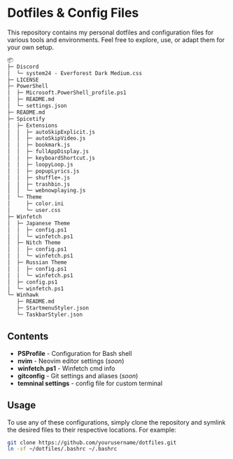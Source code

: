 # Dotfiles & Config Files

This repository contains my personal dotfiles and configuration files for various tools and environments. Feel free to explore, use, or adapt them for your own setup.

```md
📦 
├─ Discord
│  └─ system24 - Everforest Dark Medium.css
├─ LICENSE
├─ PowerShell
│  ├─ Microsoft.PowerShell_profile.ps1
│  ├─ README.md
│  └─ settings.json
├─ README.md
├─ Spicetify
│  ├─ Extensions
│  │  ├─ autoSkipExplicit.js
│  │  ├─ autoSkipVideo.js
│  │  ├─ bookmark.js
│  │  ├─ fullAppDisplay.js
│  │  ├─ keyboardShortcut.js
│  │  ├─ loopyLoop.js
│  │  ├─ popupLyrics.js
│  │  ├─ shuffle+.js
│  │  ├─ trashbin.js
│  │  └─ webnowplaying.js
│  └─ Theme
│     ├─ color.ini
│     └─ user.css
├─ Winfetch
│  ├─ Japanese Theme
│  │  ├─ config.ps1
│  │  └─ winfetch.ps1
│  ├─ Nitch Theme
│  │  ├─ config.ps1
│  │  └─ winfetch.ps1
│  ├─ Russian Theme
│  │  ├─ config.ps1
│  │  └─ winfetch.ps1
│  ├─ config.ps1
│  └─ winfetch.ps1
└─ Winhawk
   ├─ README.md
   ├─ StartmenuStyler.json
   └─ TaskbarStyler.json
```

## Contents

- **PSProfile** - Configuration for Bash shell
- **nvim** - Neovim editor settings (*soon*)
- **winfetch.ps1** - Winfetch cmd info
- **gitconfig** - Git settings and aliases (*soon*)
- **temninal settings** - config file for custom terminal

## Usage

To use any of these configurations, simply clone the repository and symlink the desired files to their respective locations. For example:

```bash
git clone https://github.com/yourusername/dotfiles.git
ln -sf ~/dotfiles/.bashrc ~/.bashrc
```
